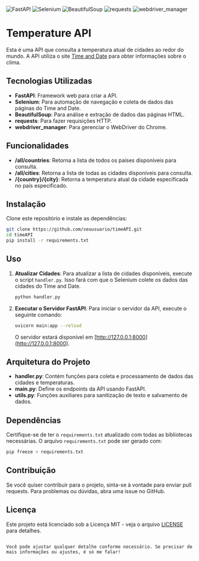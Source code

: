 ![FastAPI](https://img.shields.io/badge/FastAPI-007ACC?style=flat&logo=fastapi&logoColor=white)
![Selenium](https://img.shields.io/badge/Selenium-43B02A?style=flat&logo=selenium&logoColor=white)
![BeautifulSoup](https://img.shields.io/badge/BeautifulSoup-FFD700?style=flat&logo=python&logoColor=black)
![requests](https://img.shields.io/badge/requests-FF6F61?style=flat&logo=requests&logoColor=white)
![webdriver_manager](https://img.shields.io/badge/webdriver_manager-00B2A9?style=flat&logo=python&logoColor=white)

# Temperature API

Esta é uma API que consulta a temperatura atual de cidades ao redor do mundo. A API utiliza o site [Time and Date](https://www.timeanddate.com) para obter informações sobre o clima.

## Tecnologias Utilizadas

- **FastAPI**: Framework web para criar a API.
- **Selenium**: Para automação de navegação e coleta de dados das páginas do Time and Date.
- **BeautifulSoup**: Para análise e extração de dados das páginas HTML.
- **requests**: Para fazer requisições HTTP.
- **webdriver_manager**: Para gerenciar o WebDriver do Chrome.

## Funcionalidades

- **/all/countries**: Retorna a lista de todos os países disponíveis para consulta.
- **/all/cities**: Retorna a lista de todas as cidades disponíveis para consulta.
- **/{country}/{city}**: Retorna a temperatura atual da cidade especificada no país especificado.

## Instalação

Clone este repositório e instale as dependências:

```bash
git clone https://github.com/seuusuario/timeAPI.git
cd timeAPI
pip install -r requirements.txt
```

## Uso

1. **Atualizar Cidades**:
   Para atualizar a lista de cidades disponíveis, execute o script `handler.py`. Isso fará com que o Selenium colete os dados das cidades do Time and Date.

   ```bash
   python handler.py
   ```

2. **Executar o Servidor FastAPI**:
   Para iniciar o servidor da API, execute o seguinte comando:

   ```bash
   uvicorn main:app --reload
   ```

   O servidor estará disponível em [http://127.0.0.1:8000](http://127.0.0.1:8000).

## Arquitetura do Projeto

- **handler.py**: Contém funções para coleta e processamento de dados das cidades e temperaturas.
- **main.py**: Define os endpoints da API usando FastAPI.
- **utils.py**: Funções auxiliares para sanitização de texto e salvamento de dados.

## Dependências

Certifique-se de ter o `requirements.txt` atualizado com todas as bibliotecas necessárias. O arquivo `requirements.txt` pode ser gerado com:

```bash
pip freeze > requirements.txt
```

## Contribuição

Se você quiser contribuir para o projeto, sinta-se à vontade para enviar pull requests. Para problemas ou dúvidas, abra uma issue no GitHub.

## Licença

Este projeto está licenciado sob a Licença MIT - veja o arquivo [LICENSE](LICENSE) para detalhes.
```

Você pode ajustar qualquer detalhe conforme necessário. Se precisar de mais informações ou ajustes, é só me falar!
